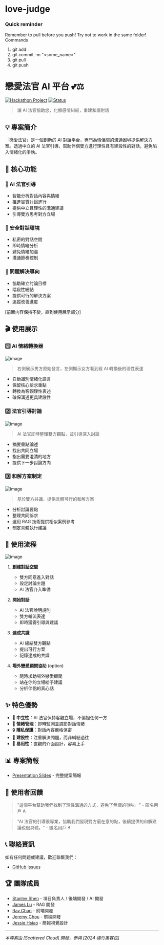 # love-judge

### Quick reminder
Remember to pull before you push!
Try not to work in the same folder!
Commands
1. git add .
2. git commit -m "<some_name>"
3. git pull
4. git push
# 戀愛法官 AI 平台 💕⚖️

[![Hackathon Project](https://img.shields.io/badge/Hackathon-Project-blue)](#) 
[![Status](https://img.shields.io/badge/Status-Live-green)](#)

> 讓 AI 法官協助您，化解感情糾紛，重建和諧對話

## 💡 專案簡介

「戀愛法官」是一個創新的 AI 對話平台，專門為情侶間的溝通困境提供解決方案。透過中立的 AI 法官引導，幫助伴侶雙方進行理性且有建設性的對話，避免陷入情緒化的爭執。

## 🌟 核心功能

### 🤖 AI 法官引導
- 智能分析對話內容與情緒
- 推進實質討論進行
- 提供中立且理性的溝通建議
- 引導雙方思考對方立場

### 💬 安全對話環境
- 私密的對話空間
- 即時情緒分析
- 避免情緒加溫
- 溝通節奏控制

### 🎯 問題解決導向
- 協助確立討論目標
- 階段性總結
- 提供可行的解決方案
- 追蹤改善進度

[前面内容保持不變，直到使用展示部分]

## 🎬 使用展示

### 1️⃣ AI 情緒轉換器
![image](https://hackmd.io/_uploads/H1XapVBxJe.png)

> 右側展示男方原始發言，左側顯示女方看到經 AI 轉換後的理性表達
- 自動識別情緒化語言
- 保留核心訴求重點
- 轉換為客觀理性表述
- 確保溝通更具建設性

### 2️⃣ 法官引導討論
![image](https://hackmd.io/_uploads/B1vJ0NHlJe.png)

> AI 法官即時整理雙方觀點，並引導深入討論
- 摘要重點論述
- 找出共同立場
- 指出需要澄清的地方
- 提供下一步討論方向

### 3️⃣ 和解方案制定
![image](https://hackmd.io/_uploads/r1BfCEHxJe.png)

> 基於雙方共識，提供具體可行的和解方案
- 分析討論要點
- 整理共同訴求
- 運用 RAG 技術提供相似案例參考
- 制定具體執行建議

## 📝 使用流程
![image](https://hackmd.io/_uploads/H1tYfSHxyg.png)

1. **創建對話空間**
   - 雙方同意進入對話
   - 設定討論主題
   - AI 法官介入準備

2. **開始對話**
   - AI 法官說明規則
   - 雙方輪流表達
   - 即時獲得引導與建議

3. **達成共識**
   - AI 總結雙方觀點
   - 提出可行方案
   - 記錄達成的共識

4. **場外戀愛顧問協助** (option)
   - 隨時求助場外戀愛顧問
   - 站在你的立場給予建議
   - 分析伴侶的真心話

## ✨ 特色優勢

- 🎯 **中立性**：AI 法官保持客觀立場，不偏袒任何一方
- 🌈 **情緒管理**：即時監測並調節對話情緒
- 🔒 **隱私保護**：對話內容嚴格保密
- 🎁 **建設性**：注重解決問題，而非糾結過往
- 🌟 **易用性**：直觀的介面設計，容易上手

## 📊 專案簡報
- [Presentation Slides](https://www.canva.com/design/DAGT-RIrIgU/7DkMkrOVnV-7CaP120nNfQ/view?utm_content=DAGT-RIrIgU&utm_campaign=designshare&utm_medium=link&utm_source=editor#1) - 完整提案簡報

## 👥 使用者回饋

> "這個平台幫助我們找到了理性溝通的方式，避免了無謂的爭吵。" - 匿名用戶 A

> "AI 法官的引導很專業，協助我們發現對方最在意的點，後續提供的和解建議也很具體。" - 匿名用戶 B

## 📞 聯絡資訊

如有任何問題或建議，歡迎聯繫我們：
- [GitHub Issues](#)

## 🏆 團隊成員

- [Stanley Shen](https://github.com/stanleyshen2003) - 項目負責人 / 後端開發 / AI 開發
- [James Lu](https://github.com/lujames13) - RAG 開發
- [Ray Chan](https://github.com/lalashark) - 前端開發
- [Jeremy Chou](https://github.com/Ha1ion) - 前端開發
- [Jessie Hsiao](#) - 簡報視覺設計


---
*本專案由 [Scattered Cloud] 開發，參與 [2024 梅竹黑客松]*